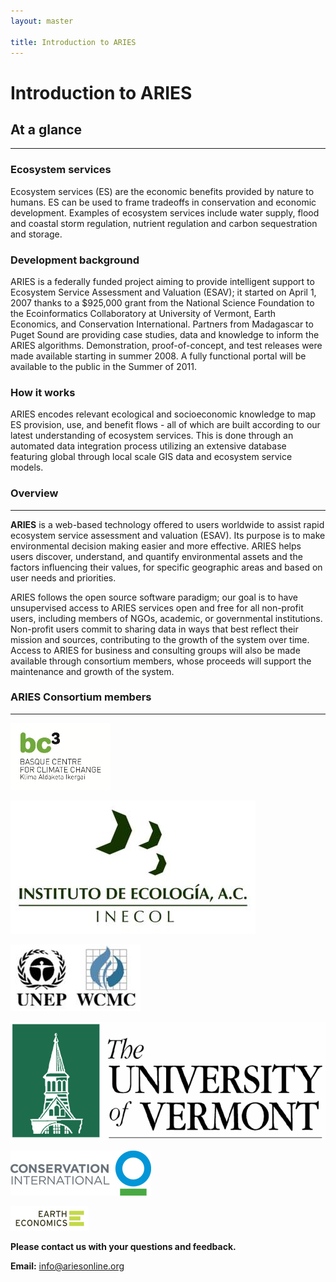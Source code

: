 ```yaml
---
layout: master

title: Introduction to ARIES
---
```

# Introduction to ARIES

<div id="about-sidebar" markdown="1">

## At a glance
---------------

### Ecosystem services

Ecosystem services (ES) are the economic benefits provided by nature
to humans. ES can be used to frame tradeoffs in conservation and
economic development. Examples of ecosystem services include water
supply, flood and coastal storm regulation, nutrient regulation and
carbon sequestration and storage.

### Development background

ARIES is a federally funded project aiming to provide intelligent
support to Ecosystem Service Assessment and Valuation (ESAV); it
started on April 1, 2007 thanks to a $925,000 grant from the National
Science Foundation to the Ecoinformatics Collaboratory at University
of Vermont, Earth Economics, and Conservation International.  Partners
from Madagascar to Puget Sound are providing case studies, data and
knowledge to inform the ARIES algorithms.  Demonstration,
proof-of-concept, and test releases were made available starting in
summer 2008. A fully functional portal will be available to the public
in the Summer of 2011.

### How it works

ARIES encodes relevant ecological and socioeconomic knowledge to map
ES provision, use, and benefit flows - all of which are built
according to our latest understanding of ecosystem services. This is
done through an automated data integration process utilizing an
extensive database featuring global through local scale GIS data and
ecosystem service models.

</div>

<div id="about-content" markdown="1">

### Overview
-------------

**ARIES** is a web-based technology offered to users worldwide to
assist rapid ecosystem service assessment and valuation (ESAV). Its
purpose is to make environmental decision making easier and more
effective. ARIES helps users discover, understand, and quantify
environmental assets and the factors influencing their values, for
specific geographic areas and based on user needs and priorities.

ARIES follows the open source software paradigm; our goal is to have
unsupervised access to ARIES services open and free for all non-profit
users, including members of NGOs, academic, or governmental
institutions. Non-profit users commit to sharing data in ways that
best reflect their mission and sources, contributing to the growth of
the system over time. Access to ARIES for business and consulting
groups will also be made available through consortium members, whose
proceeds will support the maintenance and growth of the system.

<div id="about-consortium" markdown="1">

### ARIES Consortium members
-----------------------------

[![Basque Center for Climate Change](/images/bc3logo_web.jpg)](http://www.bc3research.org)

[![Instituto de Ecologia](/images/INECOL.jpg)](http://www.ecologia.edu.mx)

[![United Nations Environment Programme World Conservation Monitoring Centre](/images/UNEP.jpg)](http://www.unep-wcmc.org)

[![University of Vermont](/images/uvmlogo-words.gif)](http://www.uvm.edu/giee)

[![Conservation International](/images/cilogo2.jpg)](http://www.conservation.org)

[![Earth Economics](/images/EELogo_Tiny_jpg.jpg)](http://www.eartheconomics.org)

</div>

<div id="about-contact" markdown="1">

**Please contact us with your questions and feedback.**

**Email:** [info@ariesonline.org](mailto:info@ariesonline.org?subject=ARIESOnline+Inquiry)

</div>

</div>
